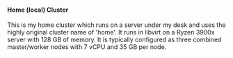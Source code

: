#### Home (local) Cluster

This is my home cluster which runs on a server under my desk and uses the highly original cluster name of 'home'. It runs in libvirt on a Ryzen 3900x server with 128 GB of memory. It is typically configured as three combined master/worker nodes with 7 vCPU and 35 GB per node.
